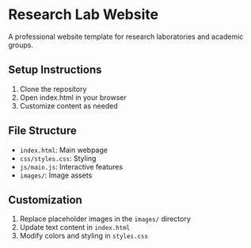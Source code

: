 # Research Lab Website

A professional website template for research laboratories and academic groups.

## Setup Instructions

1. Clone the repository
2. Open index.html in your browser
3. Customize content as needed

## File Structure

- `index.html`: Main webpage
- `css/styles.css`: Styling
- `js/main.js`: Interactive features
- `images/`: Image assets

## Customization

1. Replace placeholder images in the `images/` directory
2. Update text content in `index.html`
3. Modify colors and styling in `styles.css`
